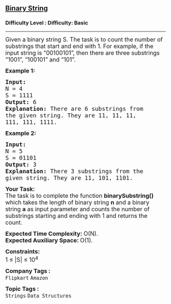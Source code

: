 <h2><a href="https://www.geeksforgeeks.org/problems/binary-string-1587115620/1?page=6&company=Flipkart&sortBy=submissions">Binary String</a></h2><h3>Difficulty Level : Difficulty: Basic</h3><hr><div class="problems_problem_content__Xm_eO"><p><span style="font-size:18px">Given a binary string&nbsp;S. The task is to count the number of substrings that start and end with 1. For example, if the input string is “00100101”, then there are three substrings “1001”, “100101” and “101”.</span></p>

<p><span style="font-size:18px"><strong>Example 1:</strong></span></p>

<pre><span style="font-size:18px"><strong>Input:
</strong>N = 4<strong>
</strong>S = 1111
<strong>Output: </strong>6<strong>
Explanation: </strong>There are 6 substrings from
the given string. They are 11, 11, 11,
111, 111, 1111.</span></pre>

<p><span style="font-size:18px"><strong>Example 2:</strong></span></p>

<pre><span style="font-size:18px"><strong>Input:
</strong>N = 5<strong>
</strong>S = 01101
<strong>Output: </strong>3<strong>
Explanation: </strong>There 3 substrings from the
given string. They are 11, 101, 1101.</span></pre>

<p><span style="font-size:18px"><strong>Your Task:</strong><br>
The task is to complete the function&nbsp;<strong>binarySubstring() </strong>which takes the length of binary string <strong>n</strong> and a binary string <strong>a</strong>&nbsp;as input parameter and counts the number of substrings starting and ending with 1 and returns the count.</span></p>

<p><span style="font-size:18px"><strong>Expected Time Complexity:&nbsp;</strong>O(N).<br>
<strong>Expected Auxiliary Space:&nbsp;</strong>O(1).</span></p>

<p><span style="font-size:18px"><strong>Constraints:</strong><br>
1 ≤ |S| ≤ 10<sup>4</sup></span></p>
</div><p><span style=font-size:18px><strong>Company Tags : </strong><br><code>Flipkart</code>&nbsp;<code>Amazon</code>&nbsp;<br><p><span style=font-size:18px><strong>Topic Tags : </strong><br><code>Strings</code>&nbsp;<code>Data Structures</code>&nbsp;